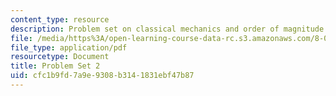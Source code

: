 ```yaml
---
content_type: resource
description: Problem set on classical mechanics and order of magnitude estimates.
file: /media/https%3A/open-learning-course-data-rc.s3.amazonaws.com/8-012-physics-i-classical-mechanics-fall-2008/cfc1b9fd7a9e9308b3141831ebf47b87_ps2.pdf
file_type: application/pdf
resourcetype: Document
title: Problem Set 2
uid: cfc1b9fd-7a9e-9308-b314-1831ebf47b87
---
```

